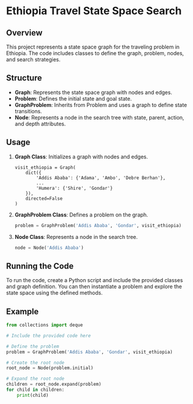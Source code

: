 # Ethiopia Travel State Space Search

## Overview

This project represents a state space graph for the traveling problem in Ethiopia. The code includes classes to define the graph, problem, nodes, and search strategies.

## Structure

- **Graph**: Represents the state space graph with nodes and edges.
- **Problem**: Defines the initial state and goal state.
- **GraphProblem**: Inherits from Problem and uses a graph to define state transitions.
- **Node**: Represents a node in the search tree with state, parent, action, and depth attributes.

## Usage

1. **Graph Class**: Initializes a graph with nodes and edges.
    ```
    visit_ethiopia = Graph(
        dict({
            'Addis Ababa': {'Adama', 'Ambo', 'Debre Berhan'},
            ...
            'Humera': {'Shire', 'Gondar'}
        }),
        directed=False
    )
    ```

2. **GraphProblem Class**: Defines a problem on the graph.
    ```python
    problem = GraphProblem('Addis Ababa', 'Gondar', visit_ethiopia)
    ```

3. **Node Class**: Represents a node in the search tree.
    ```python
    node = Node('Addis Ababa')
    ```

## Running the Code

To run the code, create a Python script and include the provided classes and graph definition. You can then instantiate a problem and explore the state space using the defined methods.

## Example

```python
from collections import deque

# Include the provided code here

# Define the problem
problem = GraphProblem('Addis Ababa', 'Gondar', visit_ethiopia)

# Create the root node
root_node = Node(problem.initial)

# Expand the root node
children = root_node.expand(problem)
for child in children:
    print(child)

